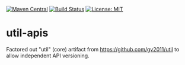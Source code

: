 [![Maven Central](https://img.shields.io/maven-central/v/com.github.gv2011/util-apis.svg)](https://search.maven.org/#search|ga|1|g%3A%22com.github.gv2011%22%20AND%20a%3A%22util-apis%22)
[![Build Status](https://travis-ci.org/gv2011/util-apis.svg?branch=main)](https://travis-ci.org/gv2011/util-apis)
[![License: MIT](https://img.shields.io/badge/License-MIT-green.svg)](https://opensource.org/licenses/MIT)

# util-apis

Factored out "util" (core) artifact from https://github.com/gv2011/util
to allow independent API versioning.
